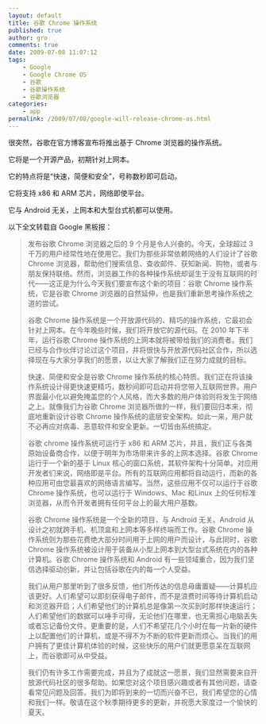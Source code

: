 ```yaml
---
layout: default
title: 谷歌 Chrome 操作系统
published: true
author: gro
comments: true
date: 2009-07-08 11:07:12
tags:
    - Google
    - Google Chrome OS
    - 谷歌
    - 谷歌操作系统
    - 谷歌浏览器
categories:
    - app
permalink: /2009/07/08/google-will-release-chrome-os.html
---
```

很突然，谷歌在官方博客宣布将推出基于 Chrome 浏览器的操作系统。

它将是一个开源产品，初期针对上网本。

它的特点将是“快速，简便和安全”，号称数秒即可启动。

它将支持 x86 和 ARM 芯片，网络即使平台。

它与 Android 无关，上网本和大型台式机都可以使用。

以下全文转载自 Google 黑板报：

> 发布谷歌 Chrome 浏览器之后的 9 个月是令人兴奋的。今天，全球超过 3 千万的用户经常性地在使用它。我们为那些非常依赖网络的人们设计了谷歌 Chrome 浏览器，帮助他们搜索信息、查收邮件、获知新闻、购物，或者与朋友保持联络。然而，浏览器工作的各种操作系统却诞生于没有互联网的时代——这正是为什么今天我们要宣布这个新的项目：谷歌 Chrome 操作系统，它是谷歌 Chrome 浏览器的自然延伸，也是我们重新思考操作系统之道的尝试。 
> 
> 谷歌 Chrome 操作系统是一个开放源代码的、精巧的操作系统，它最初会针对上网本。在今年晚些时候，我们将开放它的源代码。在 2010 年下半年，运行谷歌 Chrome 操作系统的上网本就将被带给我们的消费者。我们已经与合作伙伴讨论过这个项目，并将很快与开放源代码社区合作，所以选择现在与大家分享我们的愿景，以让大家了解我们正在努力成就的目标。 
> 
> 快速、简便和安全是谷歌 Chrome 操作系统的核心特质。我们正在将该操作系统设计得更快速更精巧，数秒间即可启动并将您带入互联网世界。用户界面最小化以避免掩盖您的个人风格，而大多数的用户体验则将发生于网络之上。就像我们为谷歌 Chrome 浏览器所做的一样，我们要回归本来，彻底地重新设计谷歌 Chrome 操作系统的底层安全架构。如此一来，用户就不必再应对病毒、恶意软件和安全更新。一切皆由系统搞定。 
> 
> 谷歌 chrome 操作系统可运行于 x86 和 ARM 芯片，并且，我们正与各类原始设备商合作，以便于明年为市场带来许多的上网本选择。谷歌 Chrome 运行于一个新的基于 Linux 核心的窗口系统，其软件架构十分简单。对应用开发者们来说，网络即是平台。所有的互联网应用都将自动运行，而新的各种应用可由您最喜欢的网络语言编写。当然，这些应用不仅可以运行于谷歌 Chrome 操作系统，也可以运行于 Windows、Mac 和Linux 上的任何标准浏览器，从而令开发者拥有任何平台上的最大用户基数。 
> 
> 谷歌 Chrome 操作系统是一个全新的项目，与 Android 无关。Android 从设计之初就跨手机、机顶盒和上网本等多样终端而工作。谷歌 Chrome 操作系统则为那些花费绝大部分时间用于上网的用户而设计，与此同时，谷歌 Chrome 操作系统被设计用于装备从小型上网本到大型台式系统在内的各种计算机。谷歌 Chrome 操作系统和 Android 有一些领域重合，因为我们坚信选择驱动创新，并让包括谷歌在内的每一个人受益。 
> 
> 我们从用户那里听到了很多反馈，他们所传达的信息毋庸置疑——计算机应该更好。人们希望可以即刻获得电子邮件，而不是浪费时间等待计算机启动和浏览器开启；人们希望他们的计算机总是像第一次买到时那样快速运行；人们希望他们的数据可以唾手可得，无论他们在哪里，也无需担心电脑丢失或者忘记备份文件。更重要的是，人们不希望花几个小时在每一片新的硬件上以配置他们的计算机，或是不得不为不断的软件更新而烦心。当我们的用户拥有了更佳计算机体验的时候，这些快乐的用户们就更愿意呆在互联网上，而谷歌即可从中受益。 
> 
> 我们仍有许多工作需要完成，并且为了成就这一愿景，我们显然需要来自开放源代码社区的很多帮助。如果您对这个项目感兴趣或者有其他问题，请查看常见问题及回答。我们为即将到来的一切而兴奋不已，我们希望您的心情和我们一样。敬请在这个秋季期待更多的更新，并祝愿大家度过一个愉快的夏天。